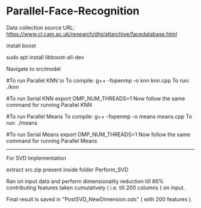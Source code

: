 # Parallel-Face-Recognition

Data collection source URL: https://www.cl.cam.ac.uk/research/dtg/attarchive/facedatabase.html

install boost

sudo apt install libboost-all-dev


Navigate to
src/model

#To run Parallel KNN \n
To compile: g++ -fopenmp -o knn knn.cpp
To run: ./knn

#To run Serial KNN
export OMP_NUM_THREADS=1
Now follow the same command for running Parallel KNN


#To run Parallel Means
To compile: g++ -fopenmp -o means means.cpp
To run: ./means

#To run Serial Means
export OMP_NUM_THREADS=1
Now follow the same command for running Parallel Means


-------
For SVD Implementation 

extract src.zip present inside folder Perform_SVD

Ran on input data and perform dimensionality reduction till 86% contributing features taken cumulatively ( i.e. till 200 columns ) on input.

Final result is saved in "PostSVD_NewDimension.ods" ( with 200 features ).


